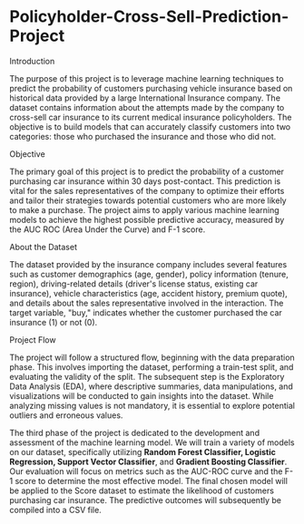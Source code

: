 # Policyholder-Cross-Sell-Prediction-Project

Introduction

The purpose of this project is to leverage machine learning techniques to predict the probability of customers purchasing vehicle insurance based on historical data provided by a large International Insurance company. The dataset contains information about the attempts made by the company to cross-sell car insurance to its current medical insurance policyholders. The objective is to build models that can accurately classify customers into two categories: those who purchased the insurance and those who did not.

Objective

The primary goal of this project is to predict the probability of a customer purchasing car insurance within 30 days post-contact. This prediction is vital for the sales representatives of the company to optimize their efforts and tailor their strategies towards potential customers who are more likely to make a purchase. The project aims to apply various machine learning models to achieve the highest possible predictive accuracy, measured by the AUC ROC (Area Under the Curve) and F-1 score.

About the Dataset

The dataset provided by the insurance company includes several features such as customer demographics (age, gender), policy information (tenure, region), driving-related details (driver's license status, existing car insurance), vehicle characteristics (age, accident history, premium quote), and details about the sales representative involved in the interaction. The target variable, "buy," indicates whether the customer purchased the car insurance (1) or not (0).

Project Flow

The project will follow a structured flow, beginning with the data preparation phase. This involves importing the dataset, performing a train-test split, and evaluating the validity of the split. The subsequent step is the Exploratory Data Analysis (EDA), where descriptive summaries, data manipulations, and visualizations will be conducted to gain insights into the dataset. While analyzing missing values is not mandatory, it is essential to explore potential outliers and erroneous values.

The third phase of the project is dedicated to the development and assessment of the machine learning model. We will train a variety of models on our dataset, specifically utilizing **Random Forest Classifier, Logistic Regression, Support Vector Classifier**, and **Gradient Boosting Classifier**. Our evaluation will focus on metrics such as the AUC-ROC curve and the F-1 score to determine the most effective model. The final chosen model will be applied to the Score dataset to estimate the likelihood of customers purchasing car insurance. The predictive outcomes will subsequently be compiled into a CSV file.
